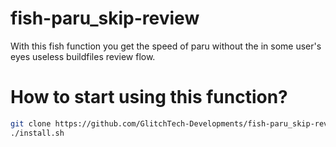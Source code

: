 # fish-paru_skip-review
With this fish function you get the speed of paru without the in some user's eyes useless buildfiles review flow.

# How to start using this function?

```sh
git clone https://github.com/GlitchTech-Developments/fish-paru_skip-review
./install.sh
```
